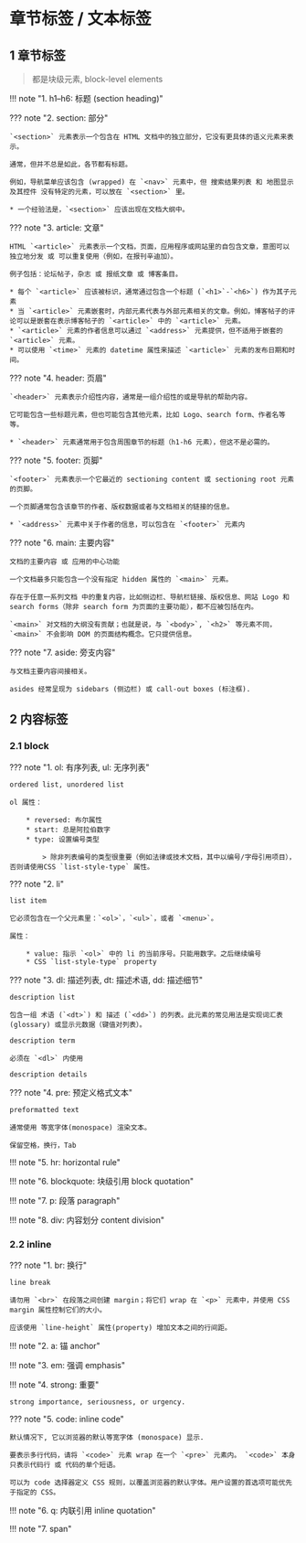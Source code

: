 # 章节标签 / 文本标签

## 1 章节标签

> 都是块级元素, block-level elements

!!! note "1. h1–h6: 标题 (section heading)"

??? note "2. section: 部分"

    `<section>` 元素表示一个包含在 HTML 文档中的独立部分，它没有更具体的语义元素来表示。
    
    通常，但并不总是如此，各节都有标题。

    例如，导航菜单应该包含 (wrapped) 在 `<nav>` 元素中，但 搜索结果列表 和 地图显示 及其控件 没有特定的元素，可以放在 `<section>` 里。

    * 一个经验法是，`<section>` 应该出现在文档大纲中。

??? note "3. article: 文章"

    HTML `<article>` 元素表示一个文档，页面，应用程序或网站里的自包含文章，意图可以 独立地分发 或 可以重复使用（例如，在报刊辛迪加）。
    
    例子包括：论坛帖子，杂志 或 报纸文章 或 博客条目。

    * 每个 `<article>` 应该被标识，通常通过包含一个标题 (`<h1>`-`<h6>`) 作为其子元素
    * 当 `<article>` 元素嵌套时，内部元素代表与外部元素相关的文章。例如，博客帖子的评论可以是嵌套在表示博客帖子的 `<article>` 中的 `<article>` 元素。
    * `<article>` 元素的作者信息可以通过 `<address>` 元素提供，但不适用于嵌套的 `<article>` 元素。
    * 可以使用 `<time>` 元素的 datetime 属性来描述 `<article>` 元素的发布日期和时间。


??? note "4. header: 页眉"


    `<header>` 元素表示介绍性内容，通常是一组介绍性的或是导航的帮助内容。
    
    它可能包含一些标题元素，但也可能包含其他元素，比如 Logo、search form、作者名等等。

    * `<header>` 元素通常用于包含周围章节的标题（h1-h6 元素），但这不是必需的。

??? note "5. footer: 页脚"

    `<footer>` 元素表示一个它最近的 sectioning content 或 sectioning root 元素的页脚。

    一个页脚通常包含该章节的作者、版权数据或者与文档相关的链接的信息。

    * `<address>` 元素中关于作者的信息，可以包含在 `<footer>` 元素内


??? note "6. main: 主要内容"

    文档的主要内容 或 应用的中心功能

    一个文档最多只能包含一个没有指定 hidden 属性的 `<main>` 元素。

    存在于任意一系列文档 中的重复内容，比如侧边栏、导航栏链接、版权信息、网站 Logo 和 search forms（除非 search form 为页面的主要功能），都不应被包括在内。

    `<main>` 对文档的大纲没有贡献；也就是说，与 `<body>`, `<h2>` 等元素不同，`<main>` 不会影响 DOM 的页面结构概念。它只提供信息。

??? note "7. aside: 旁支内容"

    与文档主要内容间接相关。
    
    asides 经常呈现为 sidebars (侧边栏) 或 call-out boxes (标注框).


## 2 内容标签

### 2.1 block

??? note "1. ol: 有序列表, ul: 无序列表"

    ordered list, unordered list

    ol 属性：

        * reversed: 布尔属性
        * start: 总是阿拉伯数字
        * type: 设置编号类型

            > 除非列表编号的类型很重要（例如法律或技术文档，其中以编号/字母引用项目），否则请使用CSS `list-style-type` 属性。


??? note "2. li"

    list item

    它必须包含在一个父元素里：`<ol>`，`<ul>`，或者 `<menu>`。

    属性：

        * value: 指示 `<ol>` 中的 li 的当前序号。只能用数字。之后继续编号
        * CSS `list-style-type` property

??? note "3. dl: 描述列表, dt: 描述术语, dd: 描述细节"

    description list

    包含一组 术语 (`<dt>`) 和 描述 (`<dd>`) 的列表。此元素的常见用法是实现词汇表 (glossary) 或显示元数据（键值对列表）。

    description term

    必须在 `<dl>` 内使用
    
    description details


??? note "4. pre: 预定义格式文本"

    preformatted text

    通常使用 等宽字体(monospace) 渲染文本。

    保留空格，换行，Tab


!!! note "5. hr: horizontal rule"

!!! note "6. blockquote: 块级引用 block quotation"

!!! note "7. p: 段落 paragraph"

!!! note "8. div: 内容划分 content division"


### 2.2 inline

??? note "1. br: 换行"

    line break

    请勿用 `<br>` 在段落之间创建 margin；将它们 wrap 在 `<p>` 元素中，并使用 CSS margin 属性控制它们的大小。

    应该使用 `line-height` 属性(property) 增加文本之间的行间距。


!!! note "2. a: 锚 anchor"

!!! note "3. em: 强调 emphasis"

!!! note "4. strong: 重要"

    strong importance, seriousness, or urgency.

??? note "5. code: inline code"

    默认情况下, 它以浏览器的默认等宽字体 (monospace) 显示.

    要表示多行代码，请将 `<code>` 元素 wrap 在一个 `<pre>` 元素内。 `<code>` 本身只表示代码行 或 代码的单个短语。

    可以为 code 选择器定义 CSS 规则，以覆盖浏览器的默认字体。用户设置的首选项可能优先于指定的 CSS。

!!! note "6. q: 内联引用 inline quotation"

!!! note "7. span"

